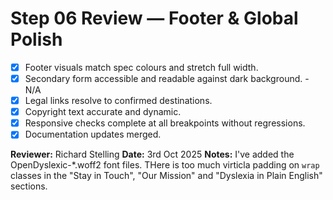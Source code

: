 # Step 06 Review — Footer & Global Polish

- [x] Footer visuals match spec colours and stretch full width.
- [x] Secondary form accessible and readable against dark background. - N/A
- [x] Legal links resolve to confirmed destinations.
- [x] Copyright text accurate and dynamic.
- [X] Responsive checks complete at all breakpoints without regressions.
- [x] Documentation updates merged.

**Reviewer:** Richard Stelling 
**Date:** 3rd Oct 2025
**Notes:** I've added the  OpenDyslexic-*.woff2 font files. THere is too much virticla padding on `wrap` classes in the "Stay in Touch", "Our Mission" and "Dyslexia in Plain English" sections.